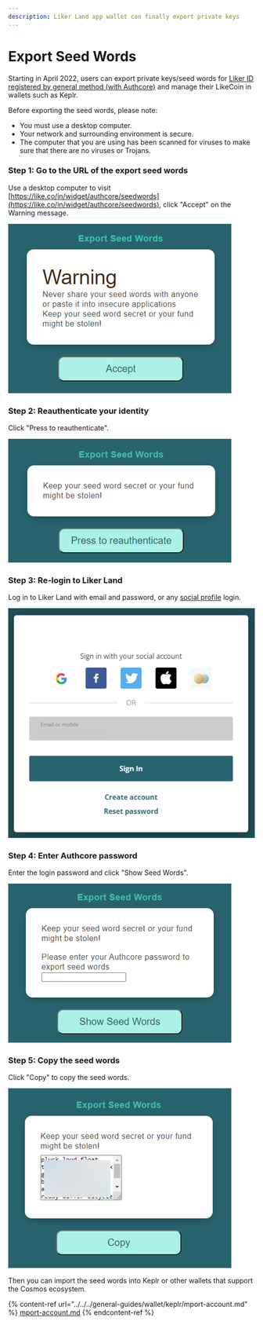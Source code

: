 ```yaml
---
description: Liker Land app wallet can finally export private keys
---
```


# Export Seed Words

Starting in April 2022, users can export private keys/seed words for [Liker ID registered by general method (with Authcore)](./) and manage their LikeCoin in wallets such as Keplr.

Before exporting the seed words, please note:&#x20;

* You must use a desktop computer.
* Your network and surrounding environment is secure.
* The computer that you are using has been scanned for viruses to make sure that there are no viruses or Trojans.

### Step 1: Go to the URL of the export seed words

Use a desktop computer to visit [https://like.co/in/widget/authcore/seedwords](https://like.co/in/widget/authcore/seedwords), click "Accept" on the Warning message.

![](<../../../.gitbook/assets/Seed Words 1en.png>)

### Step 2: Reauthenticate your identity

Click "Press to reauthenticate".

![](<../../../.gitbook/assets/Seed Words 2en.png>)

### Step 3: Re-login to Liker Land

Log in to Liker Land with email and password, or any [social profile](social-media-logins.md) login.

![](<../../../.gitbook/assets/Seed Words 3en.png>)

### Step 4: Enter Authcore password

Enter the login password and click "Show Seed Words".

![](<../../../.gitbook/assets/Seed Words 4en.png>)

### Step 5: Copy the seed words

Click "Copy" to copy the seed words.

![](<../../../.gitbook/assets/Seed Words 5en.png>)

Then you can import the seed words into Keplr or other wallets that support the Cosmos ecosystem.

{% content-ref url="../../../general-guides/wallet/keplr/mport-account.md" %}
[mport-account.md](../../../general-guides/wallet/keplr/mport-account.md)
{% endcontent-ref %}
